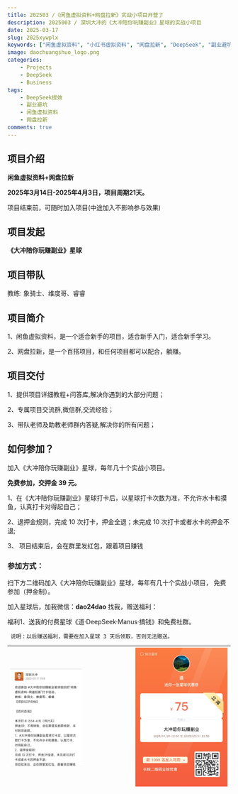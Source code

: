 ```yaml
---
title: 202503 /《闲鱼虚拟资料+网盘拉新》实战小项目开营了
description: 2025003 / 深圳大冲的《大冲陪你玩赚副业》星球的实战小项目
date: 2025-03-17
slug: 2025xywplx
keywords: ["闲鱼虚拟资料", "小红书虚拟资料", "网盘拉新", "DeepSeek", "副业避坑"]
image: daochuangshuo_logo.png
categories:
    - Projects
    - DeepSeek
    - Business
tags:
    - DeepSeek提效
    - 副业避坑
    - 闲鱼虚拟资料
    - 网盘拉新
comments: true
---
```



## 项目介绍
**闲鱼虚拟资料+网盘拉新**

**2025年3月14日-2025年4月3日，项目周期21天。**

项目结束前，可随时加入项目(中途加入不影响参与效果)

## 项目发起 
**《大冲陪你玩赚副业》星球**
## 项目带队
教练: 象骑士、维度哥、睿睿

## 项目简介
1、闲鱼虚拟资料，是一个适合新手的项目，适合新手入门，适合新手学习。

2、网盘拉新，是一个百搭项目，和任何项目都可以配合，躺赚。

## 项目交付
1、提供项目详细教程+问答库,解决你遇到的大部分问题；

2、专属项目交流群,微信群,交流经验；

3、带队老师及助教老师群内答疑,解决你的所有问题；

## 如何参加？

加入《大冲陪你玩赚副业》星球，每年几十个实战小项目。

**免费参加，交押金 39 元。**

1、在《大冲陪你玩赚副业》星球打卡后，以星球打卡次数为准，不允许水卡和摸鱼，认真打卡对得起自己；

2、退押金规则，完成 10 次打卡，押金全退；未完成 10 次打卡或者水卡的押金不退;

3、 项目结束后，会在群里发红包，跟着项目赚钱

### 参加方式：

扫下方二维码加入《大冲陪你玩赚副业》星球，每年有几十个实战小项目， 免费参加（押金制）。

加入星球后，加我微信：**dao24dao** 找我，赠送福利：

福利1、送我的付费星球《道·DeepSeek·Manus·搞钱》和免费社群。

` 说明：以后赚送福利，需要在加入星球 3 天后领取，否则无法赠送。`

|<div style="width:60%">![](xmjs.jpeg)</div>|![](dcfybk.jpeg)|
|---|---|
